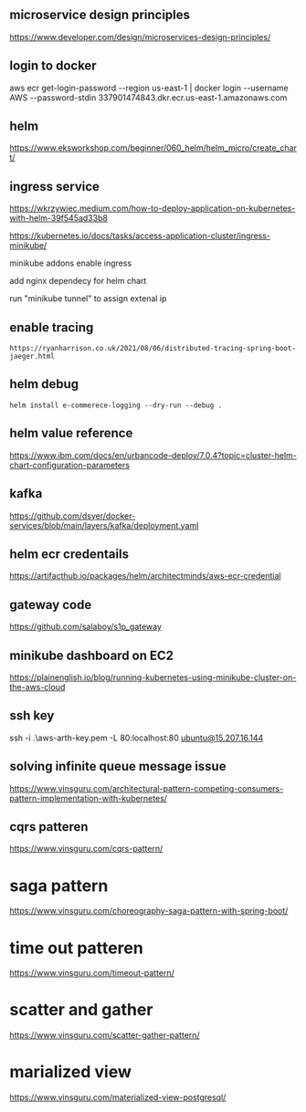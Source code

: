 ## microservice design principles
https://www.developer.com/design/microservices-design-principles/


## login to docker
aws ecr get-login-password --region us-east-1 | docker login --username AWS --password-stdin 337901474843.dkr.ecr.us-east-1.amazonaws.com

## helm
https://www.eksworkshop.com/beginner/060_helm/helm_micro/create_chart/

## ingress service
https://wkrzywiec.medium.com/how-to-deploy-application-on-kubernetes-with-helm-39f545ad33b8

https://kubernetes.io/docs/tasks/access-application-cluster/ingress-minikube/

minikube addons enable ingress

add nginx dependecy for helm chart

run "minikube tunnel" to assign extenal ip

## enable tracing
    https://ryanharrison.co.uk/2021/08/06/distributed-tracing-spring-boot-jaeger.html

## helm debug
    helm install e-commerece-logging --dry-run --debug .

## helm value reference
https://www.ibm.com/docs/en/urbancode-deploy/7.0.4?topic=cluster-helm-chart-configuration-parameters    

## kafka
https://github.com/dsyer/docker-services/blob/main/layers/kafka/deployment.yaml

## helm ecr credentails
https://artifacthub.io/packages/helm/architectminds/aws-ecr-credential

## gateway code
https://github.com/salaboy/s1p_gateway

## minikube dashboard on EC2
https://plainenglish.io/blog/running-kubernetes-using-minikube-cluster-on-the-aws-cloud

## ssh key
ssh -i .\aws-arth-key.pem -L 80:localhost:80 ubuntu@15.207.16.144

## solving infinite queue message issue
https://www.vinsguru.com/architectural-pattern-competing-consumers-pattern-implementation-with-kubernetes/

## cqrs patteren
https://www.vinsguru.com/cqrs-pattern/

# saga pattern
https://www.vinsguru.com/choreography-saga-pattern-with-spring-boot/

# time out patteren
https://www.vinsguru.com/timeout-pattern/

# scatter and gather
https://www.vinsguru.com/scatter-gather-pattern/

# marialized view 
https://www.vinsguru.com/materialized-view-postgresql/
